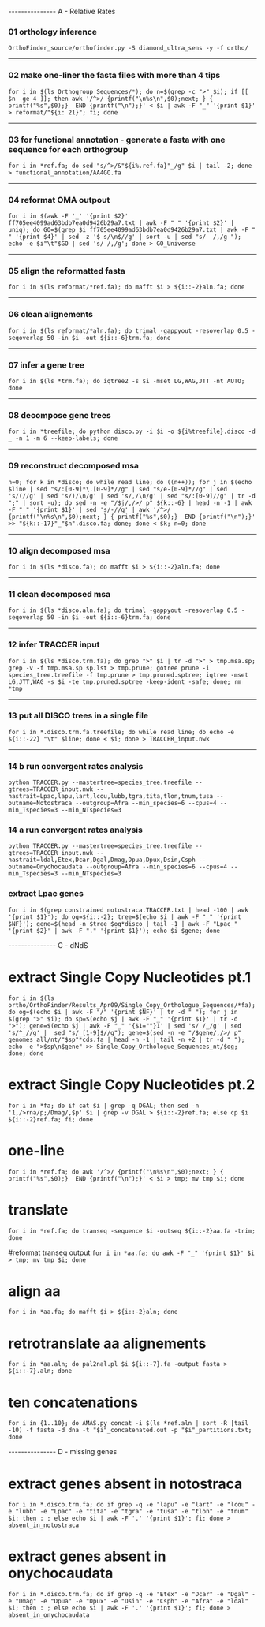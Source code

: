 --------------- A - Relative Rates

### 01 orthology inference
```OrthoFinder_source/orthofinder.py -S diamond_ultra_sens -y -f ortho/```

---

### 02 make one-liner the fasta files with more than 4 tips
```for i in $(ls Orthogroup_Sequences/*); do n=$(grep -c ">" $i); if [[ $n -ge 4 ]]; then awk '/^>/ {printf("\n%s\n",$0);next; } { printf("%s",$0);}  END {printf("\n");}' < $i | awk -F "_" '{print $1}' > reformat/"${i: 21}"; fi; done```

---

### 03 for functional annotation - generate a fasta with one sequence for each orthogroup 
```for i in *ref.fa; do sed "s/^>/&"${i%.ref.fa}"_/g" $i | tail -2; done > functional_annotation/AA4GO.fa```

---

### 04 reformat OMA outpout
```for i in $(awk -F '_' '{print $2}' ff705ee4099ad63bdb7ea0d9426b29a7.txt | awk -F " " '{print $2}' | uniq); do GO=$(grep $i ff705ee4099ad63bdb7ea0d9426b29a7.txt | awk -F " " '{print $4}' | sed -z '$ s/\n$//g' | sort -u | sed "s/  /,/g "); echo -e $i"\t"$GO | sed 's/ /,/g'; done > GO_Universe```

---

### 05 align the reformatted fasta
```for i in $(ls reformat/*ref.fa); do mafft $i > ${i::-2}aln.fa; done```

---

### 06 clean alignements
```for i in $(ls reformat/*aln.fa); do trimal -gappyout -resoverlap 0.5 -seqoverlap 50 -in $i -out ${i::-6}trm.fa; done```

---

### 07 infer a gene tree
```for i in $(ls *trm.fa); do iqtree2 -s $i -mset LG,WAG,JTT -nt AUTO; done```

---

### 08 decompose gene trees
```for i in *treefile; do python disco.py -i $i -o ${i%treefile}.disco -d _ -n 1 -m 6 --keep-labels; done```

---

### 09 reconstruct decomposed msa
```n=0; for k in *disco; do while read line; do ((n++)); for j in $(echo $line | sed "s/:[0-9]*\.[0-9]*//g" | sed "s/e-[0-9]*//g" | sed 's/(//g' | sed 's/)/\n/g' | sed 's/,/\n/g' | sed "s/:[0-9]//g" | tr -d ";" | sort -u); do sed -n -e "/$j/,/>/ p" ${k::-6} | head -n -1 | awk -F "_" '{print $1}' | sed 's/-//g' | awk '/^>/ {printf("\n%s\n",$0);next; } { printf("%s",$0);}  END {printf("\n");}' >> "${k::-17}"_"$n".disco.fa; done; done < $k; n=0; done```

---

### 10 align decomposed msa
```for i in $(ls *disco.fa); do mafft $i > ${i::-2}aln.fa; done```

---

### 11 clean decomposed msa
```for i in $(ls *disco.aln.fa); do trimal -gappyout -resoverlap 0.5 -seqoverlap 50 -in $i -out ${i::-6}trm.fa; done```

---

### 12 infer TRACCER input
```for i in $(ls *disco.trm.fa); do grep ">" $i | tr -d ">" > tmp.msa.sp; grep -v -f tmp.msa.sp sp.lst > tmp.prune; gotree prune -i species_tree.treefile -f tmp.prune > tmp.pruned.sptree; iqtree -mset LG,JTT,WAG -s $i -te tmp.pruned.sptree -keep-ident -safe; done; rm *tmp```

---

### 13 put all DISCO trees in a single file 
```for i in *.disco.trm.fa.treefile; do while read line; do echo -e ${i::-22} "\t" $line; done < $i; done > TRACCER_input.nwk```

---

### 14 b run convergent rates analysis
```python TRACCER.py --mastertree=species_tree.treefile --gtrees=TRACCER_input.nwk --hastrait=Lpac,lapu,lart,lcou,lubb,tgra,tita,tlon,tnum,tusa --outname=Notostraca --outgroup=Afra --min_species=6 --cpus=4 --min_Tspecies=3 --min_NTspecies=3```

### 14 a run convergent rates analysis
```python TRACCER.py --mastertree=species_tree.treefile --gtrees=TRACCER_input.nwk --hastrait=ldal,Etex,Dcar,Dgal,Dmag,Dpua,Dpux,Dsin,Csph --outname=Onychocaudata --outgroup=Afra --min_species=6 --cpus=4 --min_Tspecies=3 --min_NTspecies=3```

### extract Lpac genes 
```for i in $(grep constrained notostraca.TRACCER.txt | head -100 | awk '{print $1}'); do og=${i::-2}; tree=$(echo $i | awk -F "_" '{print $NF}'); gene=$(head -n $tree $og*disco | tail -1 | awk -F "Lpac_" '{print $2}' | awk -F "." '{print $1}'); echo $i $gene; done```



--------------- C - dNdS

# extract Single Copy Nucleotides pt.1
```for i in $(ls ortho/OrthoFinder/Results_Apr09/Single_Copy_Orthologue_Sequences/*fa); do og=$(echo $i | awk -F "/" '{print $NF}' | tr -d " "); for j in $(grep ">" $i); do sp=$(echo $j | awk -F "_" '{print $1}' | tr -d ">"); gene=$(echo $j | awk -F "_" '{$1=""}1' | sed 's/ /_/g' | sed 's/^_//g' |  sed "s/_[1-9]$//g"); gene=$(sed -n -e "/$gene/,/>/ p" genomes_all/nt/"$sp"*cds.fa | head -n -1 | tail -n +2 | tr -d " "); echo -e ">$sp\n$gene" >> Single_Copy_Orthologue_Sequences_nt/$og; done; done```

# extract Single Copy Nucleotides pt.2
```for i in *fa; do if cat $i | grep -q DGAL; then sed -n '1,/>rna/p;/Dmag/,$p' $i | grep -v DGAL > ${i::-2}ref.fa; else cp $i ${i::-2}ref.fa; fi; done```

# one-line
```for i in *ref.fa; do awk '/^>/ {printf("\n%s\n",$0);next; } { printf("%s",$0);}  END {printf("\n");}' < $i > tmp; mv tmp $i; done```

# translate
```for i in *ref.fa; do transeq -sequence $i -outseq ${i::-2}aa.fa -trim; done```

#reformat transeq output
```for i in *aa.fa; do awk -F "_" '{print $1}' $i > tmp; mv tmp $i; done```

# align aa
```for i in *aa.fa; do mafft $i > ${i::-2}aln; done```

# retrotranslate aa alignements
```for i in *aa.aln; do pal2nal.pl $i ${i::-7}.fa -output fasta > ${i::-7}.aln; done```

# ten concatenations
```for i in {1..10}; do AMAS.py concat -i $(ls *ref.aln | sort -R |tail -10) -f fasta -d dna -t "$i"_concatenated.out -p "$i"_partitions.txt; done```



--------------- D - missing genes

# extract genes absent in notostraca
```for i in *.disco.trm.fa; do if grep -q -e "lapu" -e "lart" -e "lcou" -e "lubb" -e "Lpac" -e "tita" -e "tgra" -e "tusa" -e "tlon" -e "tnum" $i; then : ; else echo $i | awk -F '.' '{print $1}'; fi; done > absent_in_notostraca```

# extract genes absent in onychocaudata
```for i in *.disco.trm.fa; do if grep -q -e "Etex" -e "Dcar" -e "Dgal" -e "Dmag" -e "Dpua" -e "Dpux" -e "Dsin" -e "Csph" -e "Afra" -e "ldal" $i; then : ; else echo $i | awk -F '.' '{print $1}'; fi; done > absent_in_onychocaudata```
